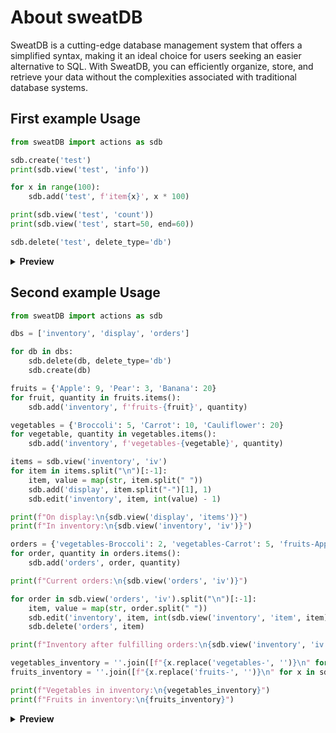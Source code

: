 # About sweatDB
SweatDB is a cutting-edge database management system that offers a simplified syntax, making it an ideal choice for users seeking an easier alternative to SQL. With SweatDB, you can efficiently organize, store, and retrieve your data without the complexities associated with traditional database systems.
## First example Usage

```py
from sweatDB import actions as sdb

sdb.create('test')
print(sdb.view('test', 'info'))

for x in range(100):
    sdb.add('test', f'item{x}', x * 100)

print(sdb.view('test', 'count'))
print(sdb.view('test', start=50, end=60))

sdb.delete('test', delete_type='db')

```
<details>
<summary><b>Preview</b></summary>

![image](https://github.com/0xsweat/sweatDB-pypi/blob/main/images/example.png?raw=true)
</details>

## Second example Usage

```py
from sweatDB import actions as sdb

dbs = ['inventory', 'display', 'orders']

for db in dbs:
    sdb.delete(db, delete_type='db')
    sdb.create(db)

fruits = {'Apple': 9, 'Pear': 3, 'Banana': 20}
for fruit, quantity in fruits.items():
    sdb.add('inventory', f'fruits-{fruit}', quantity)

vegetables = {'Broccoli': 5, 'Carrot': 10, 'Cauliflower': 20}
for vegetable, quantity in vegetables.items():
    sdb.add('inventory', f'vegetables-{vegetable}', quantity)

items = sdb.view('inventory', 'iv')
for item in items.split("\n")[:-1]:
    item, value = map(str, item.split(" "))
    sdb.add('display', item.split("-")[1], 1)
    sdb.edit('inventory', item, int(value) - 1)

print(f"On display:\n{sdb.view('display', 'items')}")
print(f"In inventory:\n{sdb.view('inventory', 'iv')}")

orders = {'vegetables-Broccoli': 2, 'vegetables-Carrot': 5, 'fruits-Apple': 3, 'fruits-Banana': 10}
for order, quantity in orders.items():
    sdb.add('orders', order, quantity)

print(f"Current orders:\n{sdb.view('orders', 'iv')}")

for order in sdb.view('orders', 'iv').split("\n")[:-1]:
    item, value = map(str, order.split(" "))
    sdb.edit('inventory', item, int(sdb.view('inventory', 'item', item)) - int(value))
    sdb.delete('orders', item)

print(f"Inventory after fulfilling orders:\n{sdb.view('inventory', 'iv')}")

vegetables_inventory = ''.join([f"{x.replace('vegetables-', '')}\n" for x in sdb.view('inventory', 'iv', 'vegetables-').split('\n')])[:-1]
fruits_inventory = ''.join([f"{x.replace('fruits-', '')}\n" for x in sdb.view('inventory', 'iv', 'fruits-').split('\n')])[:-1]

print(f"Vegetables in inventory:\n{vegetables_inventory}")
print(f"Fruits in inventory:\n{fruits_inventory}")

```
<details>
<summary><b>Preview</b></summary>

![image](https://github.com/0xsweat/sweatDB-pypi/blob/main/images/example2.png?raw=true)
</detail>
## Gif Preview
![siteexample](https://github.com/0xsweat/sweatDB-pypi/assets/83222877/33f2d706-e867-4301-afc3-d67ca1579a5a)
that gif looks horrible...

## Installation
pip install sweatDB
